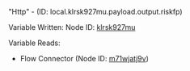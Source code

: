 "Http" - (ID: local.klrsk927mu.payload.output.riskfp)

Variable Written:
Node ID: [klrsk927mu](../nodes/klrsk927mu.md)

Variable Reads:
* Flow Connector (Node ID: [m71wjatj9v](../nodes/m71wjatj9v.md))
